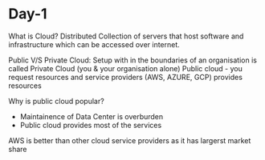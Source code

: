 # Day-1
What is Cloud?
Distributed Collection of servers that host software and infrastructure which can be accessed over internet.

Public V/S Private Cloud:
Setup with in the boundaries of an organisation is called Private Cloud (you & your organisation alone)
Public cloud - you request resources and service providers (AWS, AZURE, GCP) provides resources

Why is public cloud popular?
* Maintainence of Data Center is overburden
* Public cloud provides most of the services

AWS is better than other cloud service providers as it has largerst market share


